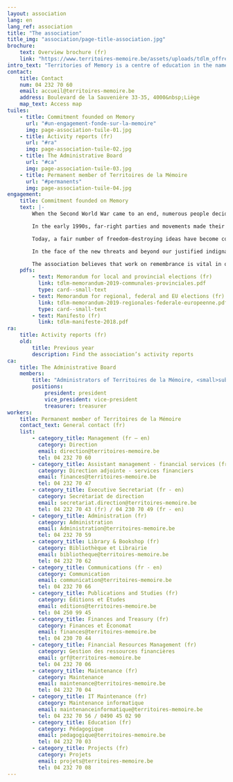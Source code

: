 ```yaml
---
layout: association
lang: en
lang_ref: association
title: "The association"
title_img: "association/page-title-association.jpg"
brochure:
    text: Overview brochure (fr)
    link: "https://www.territoires-memoire.be/assets/uploads/tdlm_offreterritoires_brochuregenerale.pdf"
intro_text: "Territories of Memory is a centre of education in the name of resistance and citizenship set up by former political prisoners who survived Nazi camps. To perform work of remembrance with children, young people and adults, the association develops a wide array of initiatives for communicating the past, promoting respect for others, and encouraging everyone’s involvement in building a democratic society that safeguards fundamental freedoms."
contact:
    title: Contact
    num: 04 232 70 60
    email: accueil@territoires-memoire.be
    address: Boulevard de la Sauvenière 33-35, 4000&nbsp;Liège
    map_text: Access map
tuiles:
    - title: Commitment founded on Memory
      url: "#un-engagement-fonde-sur-la-memoire"
      img: page-association-tuile-01.jpg
    - title: Activity reports (fr)
      url: "#ra"
      img: page-association-tuile-02.jpg
    - title: The Administrative Board
      url: "#ca"
      img: page-association-tuile-03.jpg
    - title: Permanent member of Territoires de la Mémoire
      url: "#permanents"
      img: page-association-tuile-04.jpg
engagement:
    title: Commitment founded on Memory
    text: |-
        When the Second World War came to an end, numerous people decided to do all they could to ensure that the horror of armed conflicts, large-scale massacres, and Nazi concentration and extermination camps never happened again.

        In the early 1990s, far-right parties and movements made their reappearance in democratically elected assemblies in both the north and south of Belgium.

        Today, a fair number of freedom-destroying ideas have become commonplace and some people are no longer shy of claiming that none of it happened at all. So, what are we going to do when the voices of the last witnesses have died out?

        In the face of the new threats and beyond our justified indignation, it is urgent that we engage with the issue on a daily basis.

        The association believes that work on remembrance is vital in order to avoid reproducing the mistakes made in the past, in order to understand and decode the world around us and in order to participate in building a more solidary society that places the human being at the centre of all concerns.
    pdfs:
        - text: Memorandum for local and provincial elections (fr)
          link: tdlm-memorandum-2019-communales-provinciales.pdf
          type: card--small-text
        - text: Memorandum for regional, federal and EU elections (fr) 
          link: tdlm-memorandum-2019-regionales-federale-europeenne.pdf
          type: card--small-text
        - text: Manifesto (fr) 
          link: tdlm-manifeste-2018.pdf
ra:
    title: Activity reports (fr)
    old:
        title: Previous year
        description: Find the association’s activity reports
ca:
    title: The Administrative Board
    members:
        title: "Administrators of Territoires de la Mémoire, <small>subsequent to the General Meeting on 2 September 2020</small>"
        positions:
            president: president
            vice_president: vice-president
            treasurer: treasurer
workers:
    title: Permanent member of Territoires de la Mémoire
    contact_text: General contact (fr)
    list:
        - category_title: Management (fr – en)
          category: Direction
          email: direction@territoires-memoire.be
          tel: 04 232 70 60
        - category_title: Assistant management - financial services (fr)
          category: Direction adjointe - services financiers
          email: finances@territoires-memoire.be
          tel: 04 232 70 47
        - category_title: Executive Secretariat (fr - en)
          category: Secrétariat de direction
          email: secretariat.direction@territoires-memoire.be
          tel: 04 232 70 43 (fr) / 04 230 70 49 (fr - en)
        - category_title: Administration (fr)
          category: Administration
          email: Administration@territoires-memoire.be
          tel: 04 232 70 59
        - category_title: Library & Bookshop (fr)
          category: Bibliothèque et Librairie
          email: bibliotheque@territoires-memoire.be
          tel: 04 232 70 62
        - category_title: Communications (fr - en)
          category: Communication
          email: communication@territoires-memoire.be
          tel: 04 232 70 66
        - category_title: Publications and Studies (fr)
          category: Éditions et Études
          email: editions@territoires-memoire.be
          tel: 04 250 99 45
        - category_title: Finances and Treasury (fr)
          category: Finances et Économat
          email: finances@territoires-memoire.be
          tel: 04 230 70 44
        - category_title: Financial Resources Management (fr)
          category: Gestion des ressources financières
          email: grf@territoires-memoire.be
          tel: 04 232 70 06
        - category_title: Maintenance (fr)
          category: Maintenance
          email: maintenance@territoires-memoire.be
          tel: 04 232 70 04
        - category_title: IT Maintenance (fr)
          category: Maintenance informatique
          email: maintenanceinformatique@territoires-memoire.be
          tel: 04 232 70 56 / 0490 45 02 90
        - category_title: Education (fr)
          category: Pédagogique
          email: pedagogique@territoires-memoire.be
          tel: 04 232 70 03
        - category_title: Projects (fr)
          category: Projets
          email: projets@territoires-memoire.be
          tel: 04 232 70 08
---
```

